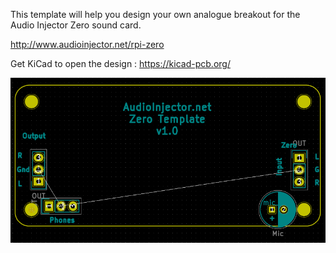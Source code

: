 This template will help you design your own analogue breakout for
the Audio Injector Zero sound card.

http://www.audioinjector.net/rpi-zero

Get KiCad to open the design : https://kicad-pcb.org/

![Audio Injector Zero sound card image](https://github.com/Audio-Injector/AudioInjector.zero.template/blob/master/AI.zero.template.png?raw=true)